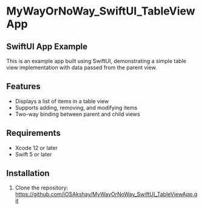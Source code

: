# MyWayOrNoWay_SwiftUI_TableViewApp

## SwiftUI App Example

This is an example app built using SwiftUI, demonstrating a simple table view implementation with data passed from the parent view.

## Features

- Displays a list of items in a table view
- Supports adding, removing, and modifying items
- Two-way binding between parent and child views

## Requirements

- Xcode 12 or later
- Swift 5 or later

## Installation

1. Clone the repository:
https://github.com/iOSAkshay/MyWayOrNoWay_SwiftUI_TableViewApp.git

